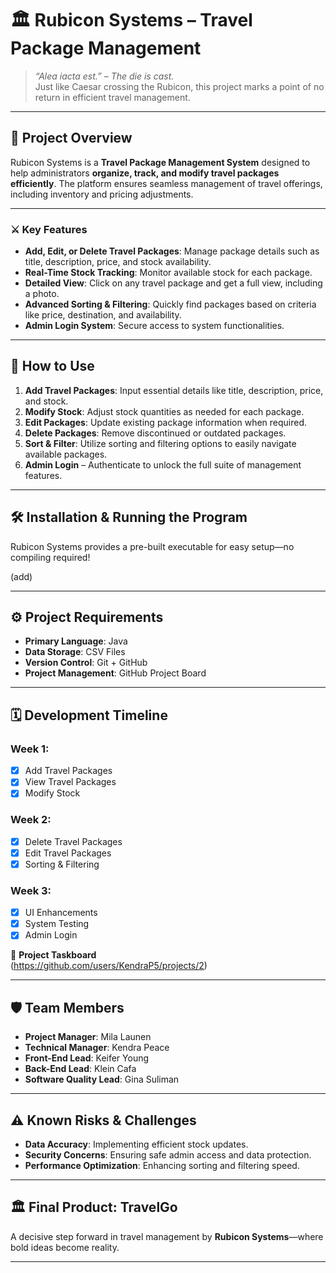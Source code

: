 # 🏛️ Rubicon Systems – Travel Package Management

> *“Alea iacta est.”* – *The die is cast.*  
Just like Caesar crossing the Rubicon, this project marks a point of no return in efficient travel management.

---

## 📜 **Project Overview**
Rubicon Systems is a **Travel Package Management System** designed to help administrators **organize, track, and modify travel packages efficiently**. The platform ensures seamless management of travel offerings, including inventory and pricing adjustments.

---

### ⚔️ **Key Features**
- **Add, Edit, or Delete Travel Packages**: Manage package details such as title, description, price, and stock availability.
- **Real-Time Stock Tracking**: Monitor available stock for each package.
- **Detailed View**: Click on any travel package and get a full view, including a photo.
- **Advanced Sorting & Filtering**: Quickly find packages based on criteria like price, destination, and availability.
- **Admin Login System**: Secure access to system functionalities.

---

## 🧭 **How to Use**
1. **Add Travel Packages**: Input essential details like title, description, price, and stock.
2. **Modify Stock**: Adjust stock quantities as needed for each package.
3. **Edit Packages**: Update existing package information when required.
4. **Delete Packages**: Remove discontinued or outdated packages.
5. **Sort & Filter**: Utilize sorting and filtering options to easily navigate available packages.
6. **Admin Login** – Authenticate to unlock the full suite of management features.

---

## 🛠️ Installation & Running the Program

Rubicon Systems provides a pre-built executable for easy setup—no compiling required!

(add)

---

## ⚙️ **Project Requirements**
- **Primary Language**: Java
- **Data Storage**: CSV Files
- **Version Control**: Git + GitHub
- **Project Management**: GitHub Project Board

---

## 🗓️ **Development Timeline**
### **Week 1:**
- [x] Add Travel Packages
- [x] View Travel Packages
- [x] Modify Stock

### **Week 2:**
- [x] Delete Travel Packages
- [x] Edit Travel Packages
- [X] Sorting & Filtering

### **Week 3:**
- [X] UI Enhancements
- [X] System Testing
- [X] Admin Login

📜 **Project Taskboard**  
(https://github.com/users/KendraP5/projects/2)

---

## 🛡️ **Team Members**
- **Project Manager**: Mila Launen
- **Technical Manager**: Kendra Peace
- **Front-End Lead**: Keifer Young
- **Back-End Lead**: Klein Cafa
- **Software Quality Lead**: Gina Suliman

---

## ⚠️ **Known Risks & Challenges**
- **Data Accuracy**: Implementing efficient stock updates.
- **Security Concerns**: Ensuring safe admin access and data protection.
- **Performance Optimization**: Enhancing sorting and filtering speed.

---

## 🏛️ Final Product: **TravelGo**
A decisive step forward in travel management by **Rubicon Systems**—where bold ideas become reality.

---
